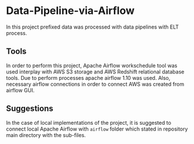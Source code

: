 # Data-Pipeline-via-Airflow
In this project prefixed data was processed with data pipelines with ELT process.

## Tools
In order to perform this project, Apache Airflow workschedule tool was used interplay with AWS S3 storage and AWS Redshift relational database tools.
Due to perform processes apache airflow 1.10 was used. Also, necessary airflow connections in order to connect AWS was created from airflow GUI.

## Suggestions
In the case of local implementations of the project, it is suggested to connect local Apache Airflow with `airflow` folder which stated in repository main directory with the sub-files.
